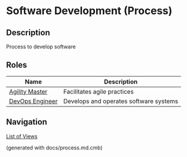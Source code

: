# Software Development (Process)
## Description
Process to develop software


## Roles
| Name | Description |
|---|---|
| [Agility Master](../../mybank/project-management/agility-master.md) | Facilitates agile practices |
| [DevOps Engineer](../../mybank/project-management/devops-engineer.md) | Develops and operates software systems |


## Navigation
[List of Views](../../views.md)

(generated with docs/process.md.cmb)
